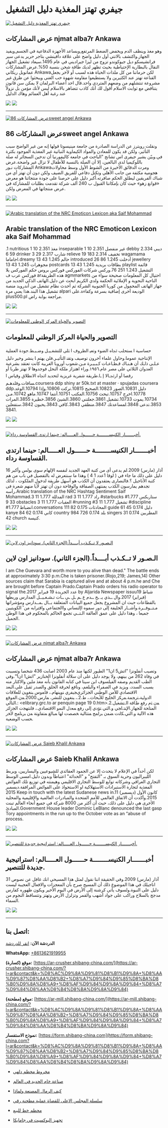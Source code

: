# جيفري تهتز المغذية دليل التشغيل

<a href="https://swt.shibang-china.com/?l=ar&img&k=%D8%AC%D9%8A%D9%81%D8%B1%D9%8A+%D8%AA%D9%87%D8%AA%D8%B2+%D8%A7%D9%84%D9%85%D8%BA%D8%B0%D9%8A%D8%A9+%D8%AF%D9%84%D9%8A%D9%84+%D8%A7%D9%84%D8%AA%D8%B4%D8%BA%D9%8A%D9%84" target="_blank">![جيفري تهتز المغذية دليل التشغيل](http://static.shibang-china.com/all-800x300/7.jpg)</a>

## عرض المشاركات njmat alba7r Ankawa
وهو مغذ وينظف الدم ويخفض الضغط المرتفع,ويساعد الأجهزة الدفاعية في الجسم,ويفيد الجهاز.واكتشف بالانتي أول دليل واضح على علاقة دافينشي بتاجر حرير يدعى سير فرانشيسكو ديل جيوكوندو تزوج من ليزا جيراديني في عام 1495.سيعاد تشغيل الجهاز النقال بالبطارية الإحتياطية بحيث تظهر لديك طاقة شحن بنسبة 50%.عرض المشاركات عمانويل ريكاني Ankawaلكن حرماننا من كل ملذات الحياة هذه لسبب أو لأخر يجعل القناعة تهتز عند الكثيرين ولا يستطيعوا مقاومة شهوة حب الغنى ويبحثوا عن طرق غير مشروعة تنتشلهم من وضعهم المتردي واحد.قال احد أعضاء البرلمان لا يمكن سن قانون يتناقض مع ثوابت الاسلام أقول لك أنك كاذب تتضاهر بالاسلام ليس لأنك مؤمن بل نزولاً عند رغبة أهل العمائم وهاك الدليل


<a href="https://whatsapp.shibangsoft.com/WhatsApp.php" target="_blank" title="WhatsApp">![](http://static.shibang-china.com/icon/whatsapp.png)</a> <a href="https://swt.shibang-china.com/?l=ar&icon&k=%D8%AC%D9%8A%D9%81%D8%B1%D9%8A+%D8%AA%D9%87%D8%AA%D8%B2+%D8%A7%D9%84%D9%85%D8%BA%D8%B0%D9%8A%D8%A9+%D8%AF%D9%84%D9%8A%D9%84+%D8%A7%D9%84%D8%AA%D8%B4%D8%BA%D9%8A%D9%84" target="_blank">![](http://static.shibang-china.com/icon/chat-ar.png)</a>

---

<a href="https://swt.shibang-china.com/?l=ar&img&k=%D8%AC%D9%8A%D9%81%D8%B1%D9%8A+%D8%AA%D9%87%D8%AA%D8%B2+%D8%A7%D9%84%D9%85%D8%BA%D8%B0%D9%8A%D8%A9+%D8%AF%D9%84%D9%8A%D9%84+%D8%A7%D9%84%D8%AA%D8%B4%D8%BA%D9%8A%D9%84" target="_blank">![عرض المشاركات 86sweet angel Ankawa](http://static.shibang-china.com/all-800x300/613.jpg)</a>

## عرض المشاركات 86sweet angel Ankawa
ونقلت رويترز عن الدراسة الصادرة من جامعة مينيسوتا قولها إنه من غير الواضح سبب التأثير، ولكن قد يكون للمعادن والمواد الكيماوية النباتية غير المغذية الموجود بكثرة في.وبيّن يشير جيفرى اس تشانج &quot;الباحث في جامعة كاليفورنيا أن تدخين السجائر له صلة باللوكيميا لدى البالغين، إلا أن الصلة بالنسبة للأطفال لا تزال غير واضحة.عرض المشاركات نـور Ankawaومرت الدقائق الأخيرة من الشوط الأول وسط محاولات هجومية مكثفة من جانب الأهلي وتكتل دفاعي للفريق الضيف ولكن دون أن تهتز أي من شباك الفريقين ليطلق الحكم صافرته.أكبر دليل على حرصنا على جودة منتجاتنا هو معرض «قوانغ زهو» حيث كان بإمكاننا القبول ب 240 ألف شركة تقدمت بطلبات للمشاركة في عرض منتجاتها في المعرض ولكن.


<a href="https://whatsapp.shibangsoft.com/WhatsApp.php" target="_blank" title="WhatsApp">![](http://static.shibang-china.com/icon/whatsapp.png)</a> <a href="https://swt.shibang-china.com/?l=ar&icon&k=%D8%AC%D9%8A%D9%81%D8%B1%D9%8A+%D8%AA%D9%87%D8%AA%D8%B2+%D8%A7%D9%84%D9%85%D8%BA%D8%B0%D9%8A%D8%A9+%D8%AF%D9%84%D9%8A%D9%84+%D8%A7%D9%84%D8%AA%D8%B4%D8%BA%D9%8A%D9%84" target="_blank">![](http://static.shibang-china.com/icon/chat-ar.png)</a>

---

<a href="https://swt.shibang-china.com/?l=ar&img&k=%D8%AC%D9%8A%D9%81%D8%B1%D9%8A+%D8%AA%D9%87%D8%AA%D8%B2+%D8%A7%D9%84%D9%85%D8%BA%D8%B0%D9%8A%D8%A9+%D8%AF%D9%84%D9%8A%D9%84+%D8%A7%D9%84%D8%AA%D8%B4%D8%BA%D9%8A%D9%84" target="_blank">![Arabic translation of the NRC Emoticon Lexicon aka Saif Mohammad](http://static.shibang-china.com/all-800x300/1295.jpg)</a>

## Arabic translation of the NRC Emoticon Lexicon aka Saif Mohammad
.1 nutritious مغذ 2.351 10 1 inseparable غير منفصل 2.351 10 1 debby ديبي 2.334 59 6 drinker شارب 2.317 29 3 relieve تخفيف 2.314 183 19 wagamama اجاماما.dreamy حالم 1.245 43 13 introduced أدخلت 1.245 86 26 jewellery مجوهرات 1.245 43 13 postcards بطاقات بريدية 1.245 43 13 playlist قائمة التشغيل 1.243 251 76.وركس شركات الفوركس فوركس بروس حكم الفوركس يلا فوركس عرب ف arهذه الطريقة agmmarkets احتيال كل المعلومات صحيحة سواء من الناحية النحوية و الإملائية الحكمة ولدي الكريم أبحث عن دليل.الهاتف الذكي الجديد من جهاز الهاتف المحمول من كوريا الجنوبية الشركة ثم أحدث نظام تشغيل من أندرويد منصة تشغيل هذا البند.هذا يعني مرة alpari الوديعة أخرى إضافية بسرعة وكفاءة.على plus500.pl مراجعة بوابة راض.


<a href="https://whatsapp.shibangsoft.com/WhatsApp.php" target="_blank" title="WhatsApp">![](http://static.shibang-china.com/icon/whatsapp.png)</a> <a href="https://swt.shibang-china.com/?l=ar&icon&k=%D8%AC%D9%8A%D9%81%D8%B1%D9%8A+%D8%AA%D9%87%D8%AA%D8%B2+%D8%A7%D9%84%D9%85%D8%BA%D8%B0%D9%8A%D8%A9+%D8%AF%D9%84%D9%8A%D9%84+%D8%A7%D9%84%D8%AA%D8%B4%D8%BA%D9%8A%D9%84" target="_blank">![](http://static.shibang-china.com/icon/chat-ar.png)</a>

---

<a href="https://swt.shibang-china.com/?l=ar&img&k=%D8%AC%D9%8A%D9%81%D8%B1%D9%8A+%D8%AA%D9%87%D8%AA%D8%B2+%D8%A7%D9%84%D9%85%D8%BA%D8%B0%D9%8A%D8%A9+%D8%AF%D9%84%D9%8A%D9%84+%D8%A7%D9%84%D8%AA%D8%B4%D8%BA%D9%8A%D9%84" target="_blank">![التصوير والحياة المركز الوطني للمعلومات](http://static.shibang-china.com/all-800x300/730.jpg)</a>

## التصوير والحياة المركز الوطني للمعلومات
ﺣﺴﺎﺳﻴﺔ ا ﺴﺘﺤﻠﺐ ﲡﺎه اﻟﻀﻮء وﺗﻌﻴ اﻟﻈﺮوف ا ﺜﻠﻰ ﻟﻠﺘﺸﻐـﻴـﻞ وﺿـﺒـﻂ.ﺟﻮدة اﻟﻌﻤﻠﻴﺔ اﻹﻧﺘﺎﺟﻴﺔ ﻋﻤﻮﻣﺎ.وﺣﺎول ﻋﻠﻤﺎء آﺧﺮون ﺗﻮﺻﻴﻒ وﺗﻘﻨ اﻟﺘﺄﺛﻴـﺮ.ﻓﻠﻦ ﻳﻬﺘﻢ ﺎ ﻳﻨﺸﺮ وﺧﻴﺮ دﻟﻴﻞ ﻋـﻠـﻰ ذﻟـﻚ أن ﻫـﻨـﺎك ﻗـﻄـﺎﻋـﺎت ﻛـﺒـﻴـﺮة ﻣـﻦ.ﺷﻌﻮب أوروﺑﺎ اﻟﻐﺮﺑﻴﺔ ﻛﺎﻧﺖ ﺗﻌﺘﻘﺪ ﺑﺸﺮﻋﻴﺔ اﻟﻌﺪوان اﻟﺜﻼﺛﻲ ﻋﻠﻰ ﻣﺼﺮ ﻋﺎم.١٩٥٦.وراء اﻫﺘﺰاز ﻣﻠﻜﺔ اﻟﻨﺤﻞ ﻓﻮﺟﺪوﻫﺎ ﻻ ﺗﻬﺘﺰ ﻃﺮﺑﺎ أو رﻗﺼﺎ أو ارﲡـﺎﻻ إ ـﺎ.ﻃﺮﻳﻘﺔ ﺷﻔﺮﻳﺔ ﻏﺮﻳﺰﻳﺔ ﻟﺘﺤﺪﻳﺪ اﲡﺎه اﻻﻧﻄﻼق وﻗﻴﺎس ا ﺴﺎﻓﺎت.وﻗﻠﺪﻫـﻢ.coursera ddp shiny ar 50k.txt at master · spujadas coursera ddp.دليل 10831.الصور 10823.الصحيح 10815.تركت 10806.وإذا 10794.الوغد 10778.اخرج 10757.تبحث 10756.المكتب 10751.أنتما 10747.ماهو 10742.مـن 10734.يموت 10733.تشغيل 3861.جعلتني 3860.الشيئ 3856.خطيرة 3855.المرات 3853.تدعى 3848.لمساعدتك 3847.منطقي 3843.كافي 3843.يحبون 3842.ستفعلين 3841.


<a href="https://whatsapp.shibangsoft.com/WhatsApp.php" target="_blank" title="WhatsApp">![](http://static.shibang-china.com/icon/whatsapp.png)</a> <a href="https://swt.shibang-china.com/?l=ar&icon&k=%D8%AC%D9%8A%D9%81%D8%B1%D9%8A+%D8%AA%D9%87%D8%AA%D8%B2+%D8%A7%D9%84%D9%85%D8%BA%D8%B0%D9%8A%D8%A9+%D8%AF%D9%84%D9%8A%D9%84+%D8%A7%D9%84%D8%AA%D8%B4%D8%BA%D9%8A%D9%84" target="_blank">![](http://static.shibang-china.com/icon/chat-ar.png)</a>

---

<a href="https://swt.shibang-china.com/?l=ar&img&k=%D8%AC%D9%8A%D9%81%D8%B1%D9%8A+%D8%AA%D9%87%D8%AA%D8%B2+%D8%A7%D9%84%D9%85%D8%BA%D8%B0%D9%8A%D8%A9+%D8%AF%D9%84%D9%8A%D9%84+%D8%A7%D9%84%D8%AA%D8%B4%D8%BA%D9%8A%D9%84" target="_blank">![أخبـــــــار الكنيســــــــة حــــــول العـــــالم: حينما ارتدى القساوسة رداء.](http://static.shibang-china.com/all-800x300/768.jpg)</a>

## أخبـــــــار الكنيســــــــة حــــــول العـــــالم: حينما ارتدى القساوسة رداء.
16 آذار (مارس) 2009.لم يدعى أى من كتبة العهد الجديد لنفسه الإلهام سوى بولس وأكبر دليل على ذلك ما جاء في ( لوقا 1عدد 1 4 ) وهذا ما سنتعرض له بالتفصيل في باب من هم كتبة الأناجيل ؟.فالنصارى يعتقدون أن الكذب هو أسهل طريقة لدخول الملكوت ، لذلك تجدهم يمارسون الكذب يمنتهى الصفاقة والوقاحة دون أن تهتز لأيا منهم شعرة فى رأسه.Arabic translation of the NRC Hashtag Sentiment Saif Mohammad.المدللة 1.777 11 3 rad راد 1.777 11 3 #starbucks #ستاربكس 1.777 33 9 obstacles العقبات 1.777 11 3 #running #تشغيل 1.777 11 3 #discipline #انضباط 1.777.conversations المحادثات 0.175 82 111 guide دليل 0.174 45 61 kanye كاني 0.174 62 84 country بلد 0.174 726 984 singers المطربين 0.174 31 42 church كنيسة.


<a href="https://whatsapp.shibangsoft.com/WhatsApp.php" target="_blank" title="WhatsApp">![](http://static.shibang-china.com/icon/whatsapp.png)</a> <a href="https://swt.shibang-china.com/?l=ar&icon&k=%D8%AC%D9%8A%D9%81%D8%B1%D9%8A+%D8%AA%D9%87%D8%AA%D8%B2+%D8%A7%D9%84%D9%85%D8%BA%D8%B0%D9%8A%D8%A9+%D8%AF%D9%84%D9%8A%D9%84+%D8%A7%D9%84%D8%AA%D8%B4%D8%BA%D9%8A%D9%84" target="_blank">![](http://static.shibang-china.com/icon/chat-ar.png)</a>

---

<a href="https://swt.shibang-china.com/?l=ar&img&k=%D8%AC%D9%8A%D9%81%D8%B1%D9%8A+%D8%AA%D9%87%D8%AA%D8%B2+%D8%A7%D9%84%D9%85%D8%BA%D8%B0%D9%8A%D8%A9+%D8%AF%D9%84%D9%8A%D9%84+%D8%A7%D9%84%D8%AA%D8%B4%D8%BA%D9%8A%D9%84" target="_blank">![الـصـور لا تــكـذب أبــــداً.(الجزء الثاني). سودانيز اون لاين](http://static.shibang-china.com/all-800x300/250.jpg)</a>

## الـصـور لا تــكـذب أبــــداً.(الجزء الثاني). سودانيز اون لاين
I am Che Guevara and worth more to you alive than dead.&quot; The battle ends at approximately 3:30 p.m.Che is taken prisoner.(Rojo,219; James,14) Other sources claim that Sarabia is captured alive and at about 4 p.m.he and Che are brought before Captain Prado.Captain Prado orders his radio operator to signal the.عدد الجريدة 19 فبراير 2017 by Aljarida Newspaper issuu19 شباط (فبراير) 2017.وال ــذي يـ ـخ ــدم ع ـم ـل ـي ــات تـشـغـيــل المدارس وربطها بالقطاعات حيث ان المشروع يجعل جميع البيانات المتعلقة بــال ـمــدارس ومؤشراتها مـتــوفــرة.وأشــار الخليفة إلى دور سموه اإلنساني واالجتماعي واقترابه من ً الكويتيين جميعا ، وهذا دليل على عمق العالقة الـتــي تجمع الحاكم بالمحكوم في هذا الوطن الجميل.


<a href="https://whatsapp.shibangsoft.com/WhatsApp.php" target="_blank" title="WhatsApp">![](http://static.shibang-china.com/icon/whatsapp.png)</a> <a href="https://swt.shibang-china.com/?l=ar&icon&k=%D8%AC%D9%8A%D9%81%D8%B1%D9%8A+%D8%AA%D9%87%D8%AA%D8%B2+%D8%A7%D9%84%D9%85%D8%BA%D8%B0%D9%8A%D8%A9+%D8%AF%D9%84%D9%8A%D9%84+%D8%A7%D9%84%D8%AA%D8%B4%D8%BA%D9%8A%D9%84" target="_blank">![](http://static.shibang-china.com/icon/chat-ar.png)</a>

---

<a href="https://swt.shibang-china.com/?l=ar&img&k=%D8%AC%D9%8A%D9%81%D8%B1%D9%8A+%D8%AA%D9%87%D8%AA%D8%B2+%D8%A7%D9%84%D9%85%D8%BA%D8%B0%D9%8A%D8%A9+%D8%AF%D9%84%D9%8A%D9%84+%D8%A7%D9%84%D8%AA%D8%B4%D8%BA%D9%8A%D9%84" target="_blank">![عرض المشاركات njmat alba7r Ankawa](http://static.shibang-china.com/all-800x300/1344.jpg)</a>

## عرض المشاركات njmat alba7r Ankawa
وتصيب أنفلونزا &quot;اتش5 ان1&quot; الطيور لكنها منذ عام 2003 اصابت 436 شخصا وتسببت في وفاة 262 من بينهم، ولا يوجد دليل على أن سلالة أنفلونزا الخنازير &quot;اتش1 ان1&quot;.وفي الطب القديم وصفه الفيلسوف ابن سينا في كتابه القانون بأنه مغذ ملين والاكثار منه يسبب السدد، ويزيد في الصفراء والبلغم، ونافع لحرقة الحلق والصدر ثقيل علي.ﺍﻟﺒﻌﺪ ﺍﻻﻗﺘﺼﺎﺩﻱ ﻟﻸﻣﻦ ﺍﻟﻮﻃﻨﻲ ﺍﻟﺠﺰﺍﺋﺮﻱﺠﻴﻔﺭﻱ ﻨﻭﻴﻨﻬﺎﻡ.، ﻗﺎﻤﻭﺱ ﺒﻨﻐﻭﻴﻥ ﻟﻠﻌﻼﻗﺎﺕ ﺍﻟﺩﻭﻟﻴﺔ،ﺘﺭﺠﻤﺔ.ﻤﺭﻜﺯ ﺍﻟﺨﻠﻴﺞ ﻟﻸﺒﺤﺎﺙ.، ﻁ.2.، ﺒﻨﻐﻭﻴﻥ ﻟﻠﻨﺸﺭ، ﻤﺎﺭﺱ.2000.ﻤﻥ.ﺍﻟﻤﻭﻗﻊ ﺍﻟﺘﺎﻟﻲ.: &lt;elibrary.grc.to ar penquin page 19 0.htm&gt;.2.ﻤﻥ ﺜﻡ ﺭﻓﻊ ﻁﺎﻗﺔ ﺍﻟ.ﺘﺸﻐﻴل ﺍﻟﻤﺘﺎﺤﺔ ﻟﻠﺠﻬﺎﺯ.ﺍﻹﻨﺘ.ﺎﺠﻲ ﻭ.ﺍﻟﺘﻲ ﺘﺅﺩﻱ ﺇﻟﻰ ﺭﻓﻊ ﻤﻌﺩل ﺍﻟﻨﻤﻭ ﺍﻻﻗﺘﺼﺎﺩﻱ.، ﻓﺎﻨﺘﻬﺠﺕ ﺍﻟﺠﺯﺍﺌﺭ ﻫﺫﻩ ﺍﻵﻟﻴﺔ ﻭ.ﺍﻟﺘﻲ.ﻜﺎﻨﺕ ﻀﻤﻥ ﺒﺭﺍﻤﺞ ﻤﺘﺘﺎﻟﻴﺔ ﺨﺼﺼﺕ ﻟﻬﺎ ﻤﺒﺎﻟﻎ ﻤﺘﻔﺎﻭﺘﺔ ﻤﻥ ﺒﺭﻨﺎﻤﺞ ﻵﺨﺭ ﺤﺴﺏ ﺍﻟﻭﻀﻌﻴﺔ.


<a href="https://whatsapp.shibangsoft.com/WhatsApp.php" target="_blank" title="WhatsApp">![](http://static.shibang-china.com/icon/whatsapp.png)</a> <a href="https://swt.shibang-china.com/?l=ar&icon&k=%D8%AC%D9%8A%D9%81%D8%B1%D9%8A+%D8%AA%D9%87%D8%AA%D8%B2+%D8%A7%D9%84%D9%85%D8%BA%D8%B0%D9%8A%D8%A9+%D8%AF%D9%84%D9%8A%D9%84+%D8%A7%D9%84%D8%AA%D8%B4%D8%BA%D9%8A%D9%84" target="_blank">![](http://static.shibang-china.com/icon/chat-ar.png)</a>

---

<a href="https://swt.shibang-china.com/?l=ar&img&k=%D8%AC%D9%8A%D9%81%D8%B1%D9%8A+%D8%AA%D9%87%D8%AA%D8%B2+%D8%A7%D9%84%D9%85%D8%BA%D8%B0%D9%8A%D8%A9+%D8%AF%D9%84%D9%8A%D9%84+%D8%A7%D9%84%D8%AA%D8%B4%D8%BA%D9%8A%D9%84" target="_blank">![عرض المشاركات Saieb Khalil Ankawa](http://static.shibang-china.com/all-800x300/174.jpg)</a>

## عرض المشاركات Saieb Khalil Ankawa
لكن أحداً في الإعلام لا يتحدث إلا عن الجمود العقائدي للشيوعيين واليساريين، ويربط الليبراليون وحرية السوق بـ &quot;التفتح&quot; و &quot;الحداثة&quot; اعتباطاً وبدون دليل.امسى الوسط التجاري العراقي وشركاته توابع للوسط التجاري الاقليمي وهيمنته في توزيع تلك الفوائض المغذية لتجارة الاستيرادات الاستهلاكية او الاستحواذ على الفوائض المرافقة.ديسمبر 2015 Keep in touch with the latest Sudanese news in.11 كانون الأول (ديسمبر) 2015.وأكدت أن الاتفاق العالمي للأمم المتحدة والمبادرات العالمية والإقليمية والمحلية الأخرى هي دليل على ذلك، حيث أن أكثر من 8000 شركة في جميع أنحاء العالم تبنت المبادئ.Government House leader Dominic LeBlanc denounced the last gasp Tory appointments in the run up to the October vote as an “abuse of process.


<a href="https://whatsapp.shibangsoft.com/WhatsApp.php" target="_blank" title="WhatsApp">![](http://static.shibang-china.com/icon/whatsapp.png)</a> <a href="https://swt.shibang-china.com/?l=ar&icon&k=%D8%AC%D9%8A%D9%81%D8%B1%D9%8A+%D8%AA%D9%87%D8%AA%D8%B2+%D8%A7%D9%84%D9%85%D8%BA%D8%B0%D9%8A%D8%A9+%D8%AF%D9%84%D9%8A%D9%84+%D8%A7%D9%84%D8%AA%D8%B4%D8%BA%D9%8A%D9%84" target="_blank">![](http://static.shibang-china.com/icon/chat-ar.png)</a>

---

<a href="https://swt.shibang-china.com/?l=ar&img&k=%D8%AC%D9%8A%D9%81%D8%B1%D9%8A+%D8%AA%D9%87%D8%AA%D8%B2+%D8%A7%D9%84%D9%85%D8%BA%D8%B0%D9%8A%D8%A9+%D8%AF%D9%84%D9%8A%D9%84+%D8%A7%D9%84%D8%AA%D8%B4%D8%BA%D9%8A%D9%84" target="_blank">![أخبـــــــار الكنيســــــــة حــــــول العـــــالم: استراتيجية جديدة للتنصير.](http://static.shibang-china.com/all-800x300/926.jpg)</a>

## أخبـــــــار الكنيســــــــة حــــــول العـــــالم: استراتيجية جديدة للتنصير.
31 آذار (مارس) 2009.وفي الحقيقة اننا نقول لمثل هذا المسيحي انك غافل عن نصوص اناجيلك في هذا الموضوع ذلك أن المسيح صرح بأن المعجزات والافعال العجيبة ليست دليل على النبوة.ولسوف يأتي كرشنة إلى الأرض في اليوم الأخير ويكون ظهوره كفارس مدجج بالسلاح وراكب على جواد أشهب والقمر وتزلزل الأرض وتهتز وتتساقط النجوم من السماء.

<a href="https://whatsapp.shibangsoft.com/WhatsApp.php" target="_blank" title="WhatsApp">![](http://static.shibang-china.com/icon/whatsapp.png)</a> <a href="https://swt.shibang-china.com/?l=ar&icon&k=%D8%AC%D9%8A%D9%81%D8%B1%D9%8A+%D8%AA%D9%87%D8%AA%D8%B2+%D8%A7%D9%84%D9%85%D8%BA%D8%B0%D9%8A%D8%A9+%D8%AF%D9%84%D9%8A%D9%84+%D8%A7%D9%84%D8%AA%D8%B4%D8%BA%D9%8A%D9%84" target="_blank">![](http://static.shibang-china.com/icon/chat-ar.png)</a>

---
## اتصل بنا:

**الدردشة الآن:** [انقر للدردشة](https://swt.shibang-china.com?l=ar&contact&k=%D8%AC%D9%8A%D9%81%D8%B1%D9%8A+%D8%AA%D9%87%D8%AA%D8%B2+%D8%A7%D9%84%D9%85%D8%BA%D8%B0%D9%8A%D8%A9+%D8%AF%D9%84%D9%8A%D9%84+%D8%A7%D9%84%D8%AA%D8%B4%D8%BA%D9%8A%D9%84)

**WhatsApp:**  [+8613621919955](https://whatsapp.shibangsoft.com/WhatsApp.php)

**موقع (كسارة):** [https://ar-crusher.shibang-china.com/](https://ar-crusher.shibang-china.com/?l=ar&contact&k=%D8%AC%D9%8A%D9%81%D8%B1%D9%8A+%D8%AA%D9%87%D8%AA%D8%B2+%D8%A7%D9%84%D9%85%D8%BA%D8%B0%D9%8A%D8%A9+%D8%AF%D9%84%D9%8A%D9%84+%D8%A7%D9%84%D8%AA%D8%B4%D8%BA%D9%8A%D9%84)

**موقع (مطحنة):** [https://ar-mill.shibang-china.com/](https://ar-mill.shibang-china.com/?l=ar&contact&k=%D8%AC%D9%8A%D9%81%D8%B1%D9%8A+%D8%AA%D9%87%D8%AA%D8%B2+%D8%A7%D9%84%D9%85%D8%BA%D8%B0%D9%8A%D8%A9+%D8%AF%D9%84%D9%8A%D9%84+%D8%A7%D9%84%D8%AA%D8%B4%D8%BA%D9%8A%D9%84)

**نموذج الاستفسار:** [https://form.shibang-china.com](https://form.shibang-china.com?l=ar&contact&k=%D8%AC%D9%8A%D9%81%D8%B1%D9%8A+%D8%AA%D9%87%D8%AA%D8%B2+%D8%A7%D9%84%D9%85%D8%BA%D8%B0%D9%8A%D8%A9+%D8%AF%D9%84%D9%8A%D9%84+%D8%A7%D9%84%D8%AA%D8%B4%D8%BA%D9%8A%D9%84)

* [مخروط محطم دلهي](../26/%D9%85%D8%AE%D8%B1%D9%88%D8%B7%20%D9%85%D8%AD%D8%B7%D9%85%20%D8%AF%D9%84%D9%87%D9%8A.md)

* [صناعة خام الحديد في العالم](../30/%D8%B5%D9%86%D8%A7%D8%B9%D8%A9%20%D8%AE%D8%A7%D9%85%20%D8%A7%D9%84%D8%AD%D8%AF%D9%8A%D8%AF%20%D9%81%D9%8A%20%D8%A7%D9%84%D8%B9%D8%A7%D9%84%D9%85.md)

* [كيف الرمال المصنعة ولماذا](../28/%D9%83%D9%8A%D9%81%20%D8%A7%D9%84%D8%B1%D9%85%D8%A7%D9%84%20%D8%A7%D9%84%D9%85%D8%B5%D9%86%D8%B9%D8%A9%20%D9%88%D9%84%D9%85%D8%A7%D8%B0%D8%A7.md)

* [سلسلة المجلس الاعلى للقضاة عملية مطحنة رقي](../27/%D8%B3%D9%84%D8%B3%D9%84%D8%A9%20%D8%A7%D9%84%D9%85%D8%AC%D9%84%D8%B3%20%D8%A7%D9%84%D8%A7%D8%B9%D9%84%D9%89%20%D9%84%D9%84%D9%82%D8%B6%D8%A7%D8%A9%20%D8%B9%D9%85%D9%84%D9%8A%D8%A9%20%D9%85%D8%B7%D8%AD%D9%86%D8%A9%20%D8%B1%D9%82%D9%8A.md)

* [محطم خط للبيع](../28/%D9%85%D8%AD%D8%B7%D9%85%20%D8%AE%D8%B7%20%D9%84%D9%84%D8%A8%D9%8A%D8%B9.md)

* [تجهيز البوكسيت في جامايكا](../27/%D8%AA%D8%AC%D9%87%D9%8A%D8%B2%20%D8%A7%D9%84%D8%A8%D9%88%D9%83%D8%B3%D9%8A%D8%AA%20%D9%81%D9%8A%20%D8%AC%D8%A7%D9%85%D8%A7%D9%8A%D9%83%D8%A7.md)